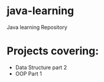 # java-learning
Java learning Repository 
# Projects covering: 
* Data Structure part 2
* OOP Part 1
